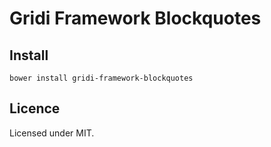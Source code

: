 # Gridi Framework Blockquotes

## Install
`bower install gridi-framework-blockquotes`

## Licence

Licensed under MIT.
